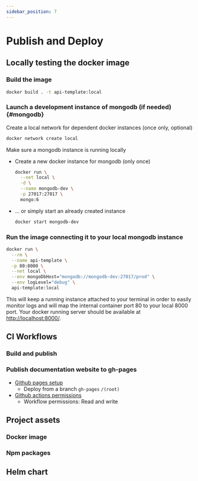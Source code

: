 ```yaml
---
sidebar_position: 7
---
```


# Publish and Deploy

## Locally testing the docker image

### Build the image

```sh
docker build . -t api-template:local
```

### Launch a development instance of mongodb (if needed) {#mongodb}

Create a local network for dependent docker instances (once only, optional)
```sh
docker network create local
```

Make sure a mongodb instance is running locally

- Create a new docker instance for mongodb (only once)
  ```sh
  docker run \
    --net local \
    -d \
    --name mongodb-dev \
    -p 27017:27017 \
    mongo:6
  ```

- ... or simply start an already created instance
  ```sh
  docker start mongodb-dev
  ```

### Run the image connecting it to your local mongodb instance

```sh
docker run \
  --rm \
  --name api-template \
  -p 80:8000 \
  --net local \
  --env mongoDbHost="mongodb://mongodb-dev:27017/prod" \
  --env logLevel="debug" \
  api-template:local
```

This will keep a running instance attached to your terminal in order to easily monitor logs and will map the internal container port 80 to your local 8000 port. Your docker running server should be available at [http://localhost:8000/](http://localhost:8000/).

## CI Workflows

### Build and publish

### Publish documentation website to gh-pages

- [Github pages setup](https://github.com/dev-lambda/api-template/settings/pages)
  - Deploy from a branch `gh-pages` `/(root)`
- [Github actions permissions](https://github.com/dev-lambda/clearance/settings/actions)
  - Workflow permissions: Read and write

## Project assets

### Docker image

### Npm packages

## Helm chart

